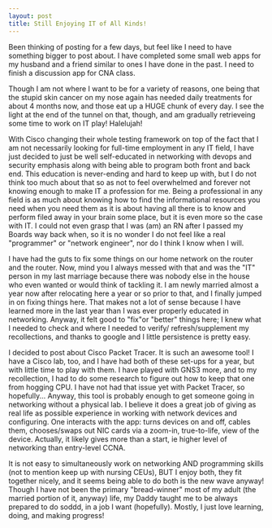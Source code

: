 ```yaml
---
layout: post
title: Still Enjoying IT of All Kinds!
---
```


Been thinking of posting for a few days, but feel like I need to have something bigger to post about. I have completed some 
small web apps for my husband and a friend similar to ones I have done in the past. I need to finish a discussion app for
CNA class.

Though I am not where I want to be for a variety of reasons, one being that the stupid skin cancer on my nose again has needed 
daily treatments for about 4 months now, and those eat up a HUGE chunk of every day. I see the light at the end of the tunnel 
on that, though, and am gradually retrieveing some time to work on IT play! Halelujah!

With Cisco changing their whole testing framework on top of the fact that I am not necessarily looking for full-time employment
in any IT field, I have just decided to just be well self-educated in networking with devops and security emphasis along with 
being able to program both front and back end. This education is never-ending and hard to keep up with, but I do not think too 
much about that so as not to feel overwhelmed and forever not knowing enough to make IT a profession for me. Being a professional 
in any field is as much about knowing how to find the informational resources you need when you need them as it is about having 
all there is to know and perform filed away in your brain some place, but it is even more so the case with IT. I could not even 
grasp that I was (am) an RN after I passed my Boards way back when, so it is no wonder I do not feel like a real "programmer" 
or "network engineer", nor do I think I know when I will. 

I have had the guts to fix some things on our home network on the router and the router. Now, mind you I always messed with that
and was the "IT" person in my last marriage because there was nobody else in the house who even wanted or would think of 
tackling it. I am newly married almost a year now after relocating here a year or so prior to that, and I finally jumped in on
fixing things here. That makes not a lot of sense because I have learned more in the last year than I was ever properly educated 
in networking. Anyway, it felt good to "fix"or "better" things here; I knew what I needed to check and where I needed to verify/
refresh/supplement my recollections, and thanks to google and I little persistence is pretty easy.

I decided to post about Cisco Packet Tracer. It is such an awesome tool! I have a Cisco lab, too, and I have had both of these
set-ups for a year, but with little time to play with them. I have played with GNS3 more, and to my recollection, I had
to do some research to figure out how to keep that one from hogging CPU. I have not had that issue yet with Packet Tracer, so 
hopefully... Anyway, this tool is probably enough to get someone going in networking without a physical lab. I believe it does 
a great job of giving as real life as possible experience in working with network devices and configuring. One interacts with 
the app: turns devices on and off, cables them, chooses/swaps out NIC cards via a zoom-in, true-to-life, view of the device. 
Actually, it likely gives more than a start, ie higher level of networking than entry-level CCNA.

It is not easy to simultaneously work on networking AND programming skills (not to mention keep up with nursing CEUs), BUT I 
enjoy both, they fit together nicely, and it seems being able to do both is the new wave anyway! Though I have not been the 
primary "bread-winner" most of my adult (the married portion of it, anyway) life, my Daddy taught me to be always prepared to 
do soddd, in a job I want (hopefully). Mostly, I just love learning, doing, and making progress!
